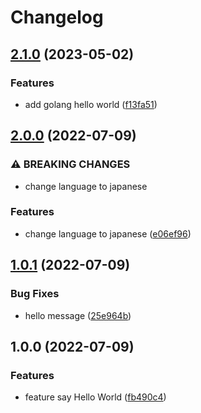 # Changelog

## [2.1.0](https://github.com/korosuke613/demo-release-please-for-npm/compare/v2.0.0...v2.1.0) (2023-05-02)


### Features

* add golang hello world ([f13fa51](https://github.com/korosuke613/demo-release-please-for-npm/commit/f13fa5148569b1d26ec88a4072fd4891d52336f3))

## [2.0.0](https://github.com/korosuke613/demo-release-please-for-npm/compare/v1.0.1...v2.0.0) (2022-07-09)


### ⚠ BREAKING CHANGES

* change language to japanese

### Features

* change language to japanese ([e06ef96](https://github.com/korosuke613/demo-release-please-for-npm/commit/e06ef96127113d133d7e7da934b9cd520bcae155))

## [1.0.1](https://github.com/korosuke613/demo-release-please-for-npm/compare/v1.0.0...v1.0.1) (2022-07-09)


### Bug Fixes

* hello message ([25e964b](https://github.com/korosuke613/demo-release-please-for-npm/commit/25e964b20be172025ad75b256efc55fca1115264))

## 1.0.0 (2022-07-09)


### Features

* feature say Hello World ([fb490c4](https://github.com/korosuke613/demo-release-please-for-npm/commit/fb490c4033f845881aacd7d8bd40a6f2e97171ed))
